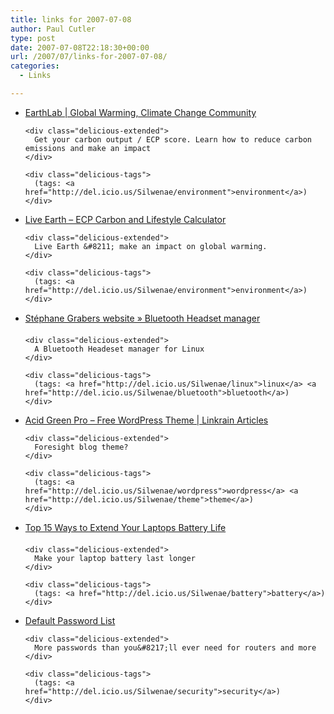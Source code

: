 ```yaml
---
title: links for 2007-07-08
author: Paul Cutler
type: post
date: 2007-07-08T22:18:30+00:00
url: /2007/07/links-for-2007-07-08/
categories:
  - Links

---
```

<ul class="delicious">
  <li>
    <div class="delicious-link">
      <a href="http://www.earthlab.com/">EarthLab | Global Warming, Climate Change Community</a>
    </div>
    
    <div class="delicious-extended">
      Get your carbon output / ECP score. Learn how to reduce carbon emissions and make an impact
    </div>
    
    <div class="delicious-tags">
      (tags: <a href="http://del.icio.us/Silwenae/environment">environment</a>)
    </div>
  </li>
  
  <li>
    <div class="delicious-link">
      <a href="http://www.earthlab.com/carbonProfile/LiveEarth.htm?CID=1000&#038;ver=8">Live Earth &#8211; ECP Carbon and Lifestyle Calculator</a>
    </div>
    
    <div class="delicious-extended">
      Live Earth &#8211; make an impact on global warming.
    </div>
    
    <div class="delicious-tags">
      (tags: <a href="http://del.icio.us/Silwenae/environment">environment</a>)
    </div>
  </li>
  
  <li>
    <div class="delicious-link">
      <a href="http://www.stgraber.org/2007/05/18/bluetooth-headset-manager/">Stéphane Grabers website » Bluetooth Headset manager</a>
    </div>
    
    <div class="delicious-extended">
      A Bluetooth Headeset manager for Linux
    </div>
    
    <div class="delicious-tags">
      (tags: <a href="http://del.icio.us/Silwenae/linux">linux</a> <a href="http://del.icio.us/Silwenae/bluetooth">bluetooth</a>)
    </div>
  </li>
  
  <li>
    <div class="delicious-link">
      <a href="http://www.linkrain.com/articles/acid-green-pro-free-wordpress-theme/">Acid Green Pro &#8211; Free WordPress Theme | Linkrain Articles</a>
    </div>
    
    <div class="delicious-extended">
      Foresight blog theme?
    </div>
    
    <div class="delicious-tags">
      (tags: <a href="http://del.icio.us/Silwenae/wordpress">wordpress</a> <a href="http://del.icio.us/Silwenae/theme">theme</a>)
    </div>
  </li>
  
  <li>
    <div class="delicious-link">
      <a href="http://www.friedbeef.com/2007/07/01/top-15-ways-to-extend-your-laptop-battery-life/">Top 15 Ways to Extend Your Laptops Battery Life</a>
    </div>
    
    <div class="delicious-extended">
      Make your laptop battery last longer
    </div>
    
    <div class="delicious-tags">
      (tags: <a href="http://del.icio.us/Silwenae/battery">battery</a>)
    </div>
  </li>
  
  <li>
    <div class="delicious-link">
      <a href="http://www.phenoelit-us.org/dpl/dpl.html">Default Password List</a>
    </div>
    
    <div class="delicious-extended">
      More passwords than you&#8217;ll ever need for routers and more
    </div>
    
    <div class="delicious-tags">
      (tags: <a href="http://del.icio.us/Silwenae/security">security</a>)
    </div>
  </li>
</ul>